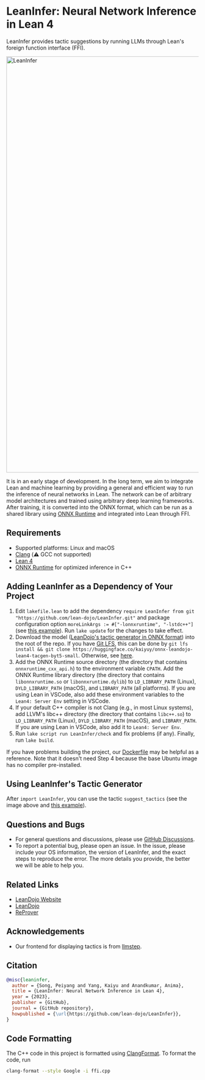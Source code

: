 LeanInfer: Neural Network Inference in Lean 4
=============================================

LeanInfer provides tactic suggestions by running LLMs through Lean's foreign function interface (FFI). 

<img width="1087" alt="LeanInfer" src="https://github.com/lean-dojo/LeanInfer/assets/5431913/f87ec407-29a5-4468-b2fb-a2f6e9105ae9">

It is in an early stage of development. In the long term, we aim to integrate Lean and machine learning by providing a general and efficient way to run the inference of neural networks in Lean. The network can be of arbitrary model architectures and trained using arbitrary deep learning frameworks. After training, it is converted into the ONNX format, which can be run as a shared library using [ONNX Runtime](https://onnxruntime.ai/) and integrated into Lean through FFI. 



## Requirements

* Supported platforms: Linux and macOS
* [Clang](https://clang.llvm.org/) (:warning: GCC not supported)
* [Lean 4](https://leanprover.github.io/lean4/doc/quickstart.html)
* [ONNX Runtime](https://github.com/microsoft/onnxruntime/releases) for optimized inference in C++


## Adding LeanInfer as a Dependency of Your Project

1. Edit `lakefile.lean` to add the dependency `require LeanInfer from git "https://github.com/lean-dojo/LeanInfer.git"` and package configuration option `moreLinkArgs := #["-lonnxruntime", "-lstdc++"]` (see [this example](https://github.com/yangky11/lean4-example/blob/LeanInfer-demo/lakefile.lean)). Run `lake update` for the changes to take effect.
1. Download the model ([LeanDojo's tactic generator in ONNX format](https://huggingface.co/kaiyuy/onnx-leandojo-lean4-tacgen-byt5-small)) into the root of the repo. If you have [Git LFS](https://git-lfs.com/), this can be done by `git lfs install && git clone https://huggingface.co/kaiyuy/onnx-leandojo-lean4-tacgen-byt5-small`. Otherwise, see [here](https://huggingface.co/docs/hub/models-downloading).
1. Add the ONNX Runtime source directory (the directory that contains `onnxruntime_cxx_api.h`) to the environment variable `CPATH`. Add the ONNX Runtime library directory (the directory that contains `libonnxruntime.so` or `libonnxruntime.dylib`) to `LD_LIBRARY_PATH` (Linux), `DYLD_LIBRARY_PATH` (macOS), and `LIBRARY_PATH` (all platforms). If you are using Lean in VSCode, also add these environment variables to the `Lean4: Server Env` setting in VSCode.
1. If your default C++ compiler is not Clang (e.g., in most Linux systems), add LLVM's libc++ directory (the directory that contains `libc++.so`) to `LD_LIBRARY_PATH` (Linux), `DYLD_LIBRARY_PATH` (macOS), and `LIBRARY_PATH`. If you are using Lean in VSCode, also add it to `Lean4: Server Env`.
1. Run `lake script run LeanInfer/check` and fix problems (if any). Finally, run `lake build`.


If you have problems building the project, our [Dockerfile](./Dockerfile) may be helpful as a reference. Note that it doesn't need Step 4 because the base Ubuntu image has no compiler pre-installed.


## Using LeanInfer's Tactic Generator

After `import LeanInfer`, you can use the tactic `suggest_tactics` (see the image above and [this example](https://github.com/yangky11/lean4-example/blob/e3bf4abc62fdf6566a01ce9066d152fde3f888d1/Lean4Example.lean#L12)).


## Questions and Bugs

* For general questions and discussions, please use [GitHub Discussions](https://github.com/lean-dojo/LeanInfer/discussions).  
* To report a potential bug, please open an issue. In the issue, please include your OS information, the version of LeanInfer, and the exact steps to reproduce the error. The more details you provide, the better we will be able to help you. 


## Related Links

* [LeanDojo Website](https://leandojo.org/)
* [LeanDojo](https://github.com/lean-dojo/LeanDojo) 
* [ReProver](https://github.com/lean-dojo/ReProver)


## Acknowledgements

* Our frontend for displaying tactics is from [llmstep](https://github.com/wellecks/llmstep).



## Citation

```bibtex
@misc{leaninfer,
  author = {Song, Peiyang and Yang, Kaiyu and Anandkumar, Anima},
  title = {LeanInfer: Neural Network Inference in Lean 4},
  year = {2023},
  publisher = {GitHub},
  journal = {GitHub repository},
  howpublished = {\url{https://github.com/lean-dojo/LeanInfer}},
}
```


## Code Formatting

The C++ code in this project is formatted using [ClangFormat](https://clang.llvm.org/docs/ClangFormat.html). To format the code, run
```bash
clang-format --style Google -i ffi.cpp
```

